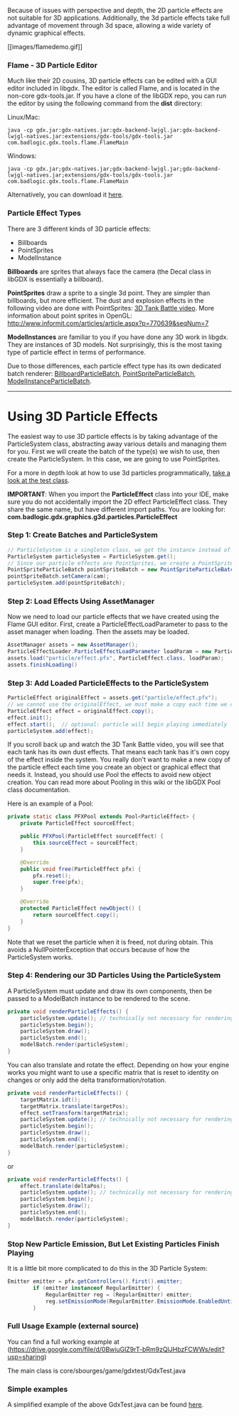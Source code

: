 Because of issues with perspective and depth, the 2D particle effects are not suitable for 3D applications.  Additionally, the 3d particle effects take full advantage of movement through 3d space, allowing a wide variety of dynamic graphical effects.

[[images/flamedemo.gif]]

### Flame - 3D Particle Editor
Much like their 2D cousins, 3D particle effects can be edited with a GUI editor included in libgdx.
The editor is called Flame, and is located in the non-core gdx-tools.jar.  If you have a clone of the libGDX repo, you can run the editor by using the following command from the **dist** directory:

Linux/Mac:
```
java -cp gdx.jar:gdx-natives.jar:gdx-backend-lwjgl.jar:gdx-backend-lwjgl-natives.jar:extensions/gdx-tools/gdx-tools.jar com.badlogic.gdx.tools.flame.FlameMain
```

Windows:
```
java -cp gdx.jar;gdx-natives.jar;gdx-backend-lwjgl.jar;gdx-backend-lwjgl-natives.jar;extensions/gdx-tools/gdx-tools.jar com.badlogic.gdx.tools.flame.FlameMain
```

Alternatively, you can download it [here](https://libgdx.badlogicgames.com/nightlies/runnables/runnable-3D-particles.jar).

### Particle Effect Types
There are 3 different kinds of 3D particle effects:
* Billboards
* PointSprites
* ModelInstance

**Billboards** are sprites that always face the camera (the Decal class in libGDX is essentially a billboard).

**PointSprites** draw a sprite to a single 3d point.  They are simpler than billboards, but more efficient. The dust and explosion effects in the following video are done with PointSprites: [3D Tank Battle video](https://www.youtube.com/watch?v=lt9kYDb9p78). More information about point sprites in OpenGL: http://www.informit.com/articles/article.aspx?p=770639&seqNum=7

**ModelInstances** are familiar to you if you have done any 3D work in libgdx.  They are instances of 3D models.  Not surprisingly, this is the most taxing type of particle effect in terms of performance.

Due to those differences, each particle effect type has its own dedicated batch renderer: [BillboardParticleBatch](https://libgdx.badlogicgames.com/nightlies/docs/api/com/badlogic/gdx/graphics/g3d/particles/batches/BillboardParticleBatch.html), [PointSpriteParticleBatch](https://libgdx.badlogicgames.com/nightlies/docs/api/com/badlogic/gdx/graphics/g3d/particles/batches/PointSpriteParticleBatch.html), [ModelInstanceParticleBatch](https://libgdx.badlogicgames.com/nightlies/docs/api/com/badlogic/gdx/graphics/g3d/particles/batches/ModelInstanceParticleBatch.html).

-----------------

# Using 3D Particle Effects
The easiest way to use 3D particle effects is by taking advantage of the ParticleSystem class, abstracting away various details and managing them for you. First we will create the batch of the type(s) we wish to use, then create the ParticleSystem.  In this case, we are going to use PointSprites.

For a more in depth look at how to use 3d particles programmatically, [take a look at the test class](https://github.com/libgdx/libgdx/blob/master/tests/gdx-tests/src/com/badlogic/gdx/tests/g3d/ParticleControllerTest.java).

**IMPORTANT**: When you import the **ParticleEffect** class into your IDE, make sure you do not accidentally import the 2D effect ParticleEffect class.  They share the same name, but have different import paths. You are looking for: **com.badlogic.gdx.graphics.g3d.particles.ParticleEffect**

### Step 1: Create Batches and ParticleSystem
```java
// ParticleSystem is a singleton class, we get the instance instead of creating a new object:
ParticleSystem particleSystem = ParticleSystem.get();
// Since our particle effects are PointSprites, we create a PointSpriteParticleBatch
PointSpriteParticleBatch pointSpriteBatch = new PointSpriteParticleBatch();
pointSpriteBatch.setCamera(cam);
particleSystem.add(pointSpriteBatch);
```

### Step 2: Load Effects Using AssetManager
Now we need to load our particle effects that we have created using the Flame GUI editor.
First, create a ParticleEffectLoadParameter to pass to the asset manager when loading.
Then the assets may be loaded.
```java
AssetManager assets = new AssetManager();
ParticleEffectLoader.ParticleEffectLoadParameter loadParam = new ParticleEffectLoader.ParticleEffectLoadParameter(particleSystem.getBatches());
assets.load("particle/effect.pfx", ParticleEffect.class, loadParam);
assets.finishLoading()
```

### Step 3: Add Loaded ParticleEffects to the ParticleSystem
```java
ParticleEffect originalEffect = assets.get("particle/effect.pfx");
// we cannot use the originalEffect, we must make a copy each time we create new particle effect
ParticleEffect effect = originalEffect.copy();
effect.init();
effect.start();  // optional: particle will begin playing immediately
particleSystem.add(effect);
```

If you scroll back up and watch the 3D Tank Battle video, you will see that each tank has its own dust effects.  That means each tank has it's own copy of the effect inside the system.  You really don't want to make a new copy of the particle effect each time you create an object or graphical effect that needs it.  Instead, you should use Pool the effects to avoid new object creation. You can read more about Pooling in this wiki or the libGDX Pool class documentation.

Here is an example of a Pool:
```java
private static class PFXPool extends Pool<ParticleEffect> {
	private ParticleEffect sourceEffect;

	public PFXPool(ParticleEffect sourceEffect) {
		this.sourceEffect = sourceEffect;
	}

	@Override
	public void free(ParticleEffect pfx) {
		pfx.reset();
		super.free(pfx);
	}

	@Override
	protected ParticleEffect newObject() {
		return sourceEffect.copy();
	}
}
```
Note that we reset the particle when it is freed, not during obtain. This avoids a NullPointerException that occurs because of how the ParticleSystem works.

### Step 4: Rendering our 3D Particles Using the ParticleSystem
A ParticleSystem must update and draw its own components, then be passed to a ModelBatch instance to be rendered to the scene.
```java
private void renderParticleEffects() {
	particleSystem.update(); // technically not necessary for rendering
	particleSystem.begin();
	particleSystem.draw();
	particleSystem.end();
	modelBatch.render(particleSystem);
}
```

You can also translate and rotate the effect.  Depending on how your engine works you might want to use a specific matrix that is reset to identity on changes or only add the delta transformation/rotation.

```java
private void renderParticleEffects() {
	targetMatrix.idt();
	targetMatrix.translate(targetPos);
	effect.setTransform(targetMatrix);
	particleSystem.update(); // technically not necessary for rendering
	particleSystem.begin();
	particleSystem.draw();
	particleSystem.end();
	modelBatch.render(particleSystem);
}
```

or

```java
private void renderParticleEffects() {
	effect.translate(deltaPos);
	particleSystem.update(); // technically not necessary for rendering
	particleSystem.begin();
	particleSystem.draw();
	particleSystem.end();
	modelBatch.render(particleSystem);
}
```

### Stop New Particle Emission, But Let Existing Particles Finish Playing
It is a little bit more complicated to do this in the 3D Particle System:

```java
Emitter emitter = pfx.getControllers().first().emitter;
		if (emitter instanceof RegularEmitter) {
			RegularEmitter reg = (RegularEmitter) emitter;
			reg.setEmissionMode(RegularEmitter.EmissionMode.EnabledUntilCycleEnd);
		}
```

### Full Usage Example (external source)
You can find a full working example at (https://drive.google.com/file/d/0BwiuGlZ9rT-bRm9zQlJHbzFCWWs/edit?usp=sharing)

The main class is core/sbourges/game/gdxtest/GdxTest.java

### Simple examples
A simplified example of the above GdxTest.java can be found [here](https://github.com/SeanFelipe/SimpleParticles3d/blob/master/java/core/src/sbourges/game/gdxtest/GdxTest.java).
